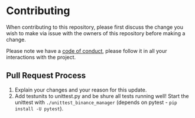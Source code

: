 # Contributing

When contributing to this repository, please first discuss the change you wish to make via issue 
with the owners of this repository before making a change. 

Please note we have a 
[code of conduct](https://github.com/unicorn-data-analysis/unicorn-binance-websocket-api/blob/master/CODE_OF_CONDUCT.md), 
please follow it in all your interactions with the project.

## Pull Request Process

1. Explain your changes and your reason for this update.
2. Add testunits to unittest.py and be shure all tests running well! Start the unittest with 
`./unittest_binance_manager` (depends on pytest - `pip install -U pytest`).
